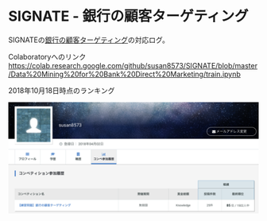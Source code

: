 SIGNATE - 銀行の顧客ターゲティング
====================

SIGNATEの[銀行の顧客ターゲティング](https://signate.jp/competitions/1)の対応ログ。

Colaboratoryへのリンク
https://colab.research.google.com/github/susan8573/SIGNATE/blob/master/Data%20Mining%20for%20Bank%20Direct%20Marketing/train.ipynb

2018年10月18日時点のランキング

![ranking](https://github.com/susan8573/SIGNATE/blob/images/signate_ranking.png)
